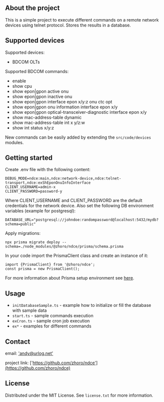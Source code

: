 ## About the project

This is a simple project to execute different commands on a remote network devices using telnet protocol.
Stores the results in a database.

## Supported devices

Supported devices:

- BDCOM OLTs

Supported BDCOM commands:

- enable
- show cpu
- show epon|gpon active onu
- show epon|gpon inactive onu
- show epon|gpon interface epon x/y:z onu ctc opt
- show epon|gpon onu information interface epon x/y
- show epon|gpon optical-transceiver-diagnostic interface epon x/y
- show mac-address-table dynamic
- show mac-address-table int x y/z:w
- show int status x/y:z

New commands can be easily added by extending the `src/code/devices` modules.

## Getting started

Create .env file with the following content:

```
DEBUG_MODE=ndce:main,ndce:network-device,ndce:telnet-transport,ndce:exShEponOnuInfoInterface
CLIENT_USERNAME=admin-x
CLIENT_PASSWORD=password-y
```

Where CLIENT_USERNAME and CLIENT_PASSWORD are the default credentials for the network device.
Also set the following DB environment variables (example for postgresql):

```
DATABASE_URL="postgresql://johndoe:randompassword@localhost:5432/mydb?schema=public"
```

Apply migrations:

```
npx prisma migrate deploy --schema=./node_modules/@zhoro/ndce/prisma/schema.prisma
```

In your code import the PrismaClient class and create an instance of it:

```
import {PrismaClient} from '@zhoro/ndce';
const prisma = new PrismaClient();

```


For more information about Prisma setup environment see [here](https://pris.ly/d/getting-started).

## Usage

- `initDatabaseSample.ts` - example how to initialize or fill the database with sample data
- `start.ts` - sample commands execution
- `exCron.ts` - sample cron job execution
- `ex*` - examples for different commands

## Contact

email: ['andy@urlog.net'](mailto:andy@urlog.net)

project link: ['https://github.com/zhoro/ndce'](https://github.com/zhoro/ndce)

## License

Distributed under the MIT License. See `license.txt` for more information.
